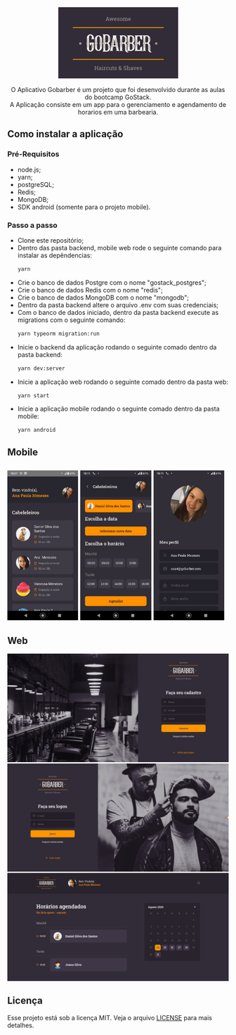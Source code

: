 <div align="center">
<img src="https://github.com/AnaPaulaMenezes/bootcamp-gostack/blob/master/images/logo-gobarber.jpeg"/>
<p>O Aplicativo Gobarber é um projeto que foi desenvolvido durante as aulas do bootcamp GoStack.<br/>
A Aplicação consiste em um app para o gerenciamento e agendamento de horarios em uma barbearia.</p>
</div>

<h2>Como instalar a aplicação</h2>

<h3>Pré-Requisitos</h3>
<ul>
  <li>node.js;</li>
  <li>yarn;</li>
  <li>postgreSQL;</li>
  <li>Redis;</li>
  <li>MongoDB;</li>
  <li>SDK android (somente para o projeto mobile).</li>
</ul>

<h3>Passo a passo</h3>
<ul>
  <li>
    Clone este repositório;
  </li>
  
  <li>
    Dentro das pasta backend, mobile web rode o seguinte comando para instalar as depêndencias:
   
   ```bash
   yarn 
   ```
   
  </li>
  <li>Crie o banco de dados Postgre com o nome "gostack_postgres";</li>
  <li>Crie o banco de dados Redis com o nome "redis";</li>
  <li>Crie o banco de dados MongoDB com o nome "mongodb";</li>
  <li>Dentro da pasta backend altere o arquivo .env com suas credenciais;</li>
  <li>Com o banco de dados iniciado, dentro da pasta backend execute as migrations com o seguinte comando:
  
  ```bash
  yarn typeorm migration:run 
  ```
  </li>
  <li>
    Inicie o backend da aplicação rodando o seguinte comado dentro da pasta backend:
   
   ```bash
   yarn dev:server
   ```
   </li>
  <li>
    Inicie a aplicação web rodando o seguinte comado dentro da pasta web:
   
   ```bash
   yarn start
   ```
  </li>
 
   <li>
    Inicie a aplicação mobile rodando o seguinte comado dentro da pasta mobile:
   
   ```bash
   yarn android
   ```
  </li>
  
</ul>

<h2>Mobile<h2>

<img width="32%" src="https://github.com/AnaPaulaMenezes/bootcamp-gostack/blob/master/images/list-providers-gobarber-mobile.jpeg"/>
<img width="32%" src="https://github.com/AnaPaulaMenezes/bootcamp-gostack/blob/master/images/create-appointment-gobarber-mobile.jpeg"/>
<img width="32%" src="https://github.com/AnaPaulaMenezes/bootcamp-gostack/blob/master/images/profile-gobarber-mobile.jpeg"/>

<h2>Web</h2>
<img src="https://github.com/AnaPaulaMenezes/bootcamp-gostack/blob/master/images/Signin-gobarber-web.jpeg"/>
<img src="https://github.com/AnaPaulaMenezes/bootcamp-gostack/blob/master/images/login-gobarber-web.jpeg"/>
<img src="https://github.com/AnaPaulaMenezes/bootcamp-gostack/blob/master/images/list-appointments-gobarber-web.jpeg"/>

<h2>Licença</h2>
<p>Esse projeto está sob a licença MIT. Veja o arquivo <a href="../LICENSE.md">LICENSE</a> para mais detalhes.</p>
